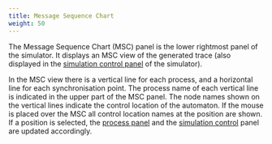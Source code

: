 ```yaml
---
title: Message Sequence Chart
weight: 50
---
```


The Message Sequence Chart (MSC) panel is the lower rightmost panel of the simulator. It displays an MSC view of the generated trace (also displayed in the [simulation control panel](./Simulation_Control.html) of the simulator).

In the MSC view there is a vertical line for each process, and a horizontal line for each synchronisation point. The process name of each vertical line is indicated in the upper part of the MSC panel. The node names shown on the vertical lines indicate the control location of the automaton. If the mouse is placed over the MSC all control location names at the position are shown. If a position is selected, the [process panel](./Process_Window.html) and the [simulation control](./Simulation_Control.html) panel are updated accordingly.